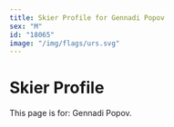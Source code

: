 ```yaml
---
title: Skier Profile for Gennadi Popov
sex: "M"
id: "18065"
image: "/img/flags/urs.svg" 
---
```


# Skier Profile

This page is for: Gennadi Popov.
    